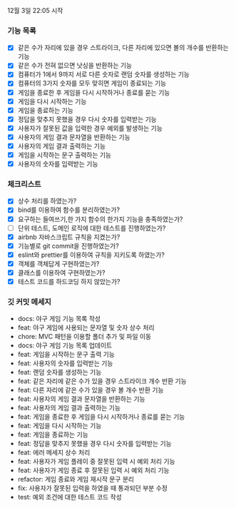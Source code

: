 12월 3일 22:05 시작

### 기능 목록

- [x] 같은 수가 자리에 있을 경우 스트라이크, 다른 자리에 있으면 볼의 개수를 반환하는 기능
- [x] 같은 수가 전혀 없으면 낫싱을 반환하는 기능
- [x] 컴퓨터가 1에서 9까지 서로 다른 숫자로 랜덤 숫자를 생성하는 기능
- [x] 컴퓨터의 3가지 숫자를 모두 맞히면 게임이 종료되는 기능
- [x] 게임을 종료한 후 게임을 다시 시작하거나 종료를 묻는 기능
- [x] 게임을 다시 시작하는 기능
- [x] 게임을 종료하는 기능
- [x] 정답을 맞추지 못했을 경우 다시 숫자를 입력받는 기능
- [x] 사용자가 잘못된 값을 입력한 경우 예외를 발생하는 기능
- [x] 사용자의 게임 결과 문자열을 반환하는 기능
- [x] 사용자의 게임 결과 출력하는 기능
- [x] 게임을 시작하는 문구 출력하는 기능
- [x] 사용자의 숫자를 입력받는 기능

### 체크리스트

- [x] 상수 처리를 하였는가?
- [x] bind를 이용하여 함수를 분리하였는가?
- [x] 요구하는 들여쓰기,한 가지 함수의 한가지 기능을 충족하였는가?
- [ ] 단위 테스트, 도메인 로직에 대한 테스트를 진행하였는가?
- [x] airbnb 자바스크립트 규칙을 지켰는가?
- [x] 기능별로 git commit을 진행하였는가?
- [x] eslint와 prettier를 이용하여 규칙을 지키도록 하였는가?
- [x] 객체를 객체답게 구현하였는가?
- [x] 클래스를 이용하여 구현하였는가?
- [x] 테스트 코드를 하드코딩 하지 않았는가?

### 깃 커밋 메세지

- docs: 야구 게임 기능 목록 작성
- feat: 야구 게임에 사용되는 문자열 및 숫자 상수 처리
- chore: MVC 패턴을 이용할 폴더 추가 및 파일 이동
- docs: 야구 게임 기능 목록 업데이트
- feat: 게임을 시작하는 문구 출력 기능
- feat: 사용자의 숫자를 입력받는 기능
- feat: 랜덤 숫자를 생성하는 기능
- feat: 같은 자리에 같은 수가 있을 경우 스트라이크 개수 반환 기능
- feat: 다른 자리에 같은 수가 있을 경우 볼 개수 반환 기능
- feat: 사용자의 게임 결과 문자열을 반환하는 기능
- feat: 사용자의 게임 결과 출력하는 기능
- feat: 게임을 종료한 후 게임을 다시 시작하거나 종료를 묻는 기능
- feat: 게임을 다시 시작하는 기능
- feat: 게임을 종료하는 기능
- feat: 정답을 맞추지 못했을 경우 다시 숫자를 입력받는 기능
- feat: 에러 메세지 상수 처리
- feat: 사용자가 게임 플레이 중 잘못된 입력 시 예외 처리 기능
- feat: 사용자가 게임 종료 후 잘못된 입력 시 예외 처리 기능
- refactor: 게임 종료와 게임 재시작 문구 분리
- fix: 사용자가 잘못된 입력을 하였을 때 통과되던 부분 수정
- test: 예외 조건에 대한 테스트 코드 작성
